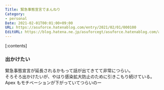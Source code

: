 ```yaml
---
Title: 緊急事態宣言でまんねり
Category:
- personal
Date: 2021-02-01T00:01:00+09:00
URL: https://asuforce.hatenablog.com/entry/2021/02/01/000100
EditURL: https://blog.hatena.ne.jp/asuforcegt/asuforce.hatenablog.com/atom/entry/26006613685629178
---
```


[:contents]

### 出かけたい

緊急事態宣言が延長されるかもって話が出てきてて非常につらい。  
そろそろ出かけたいが、やはり感染拡大防止のために引きこもり続けている。  
Apex もモチベーションが下がっていてつらいのー


